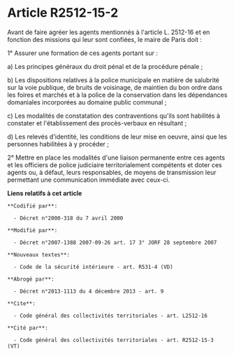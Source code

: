 # Article R2512-15-2

Avant de faire agréer les agents mentionnés à l'article L. 2512-16 et en fonction des missions qui leur sont confiées, le
maire de Paris doit :

1° Assurer une formation de ces agents portant sur :

a) Les principes généraux du droit pénal et de la procédure pénale ;

b) Les dispositions relatives à la police municipale en matière de salubrité sur la voie publique, de bruits de voisinage, de
maintien du bon ordre dans les foires et marchés et à la police de la conservation dans les dépendances domaniales
incorporées au domaine public communal ;

c) Les modalités de constatation des contraventions qu'ils sont habilités à constater et l'établissement des procès-verbaux
en résultant ;

d) Les relevés d'identité, les conditions de leur mise en oeuvre, ainsi que les personnes habilitées à y procéder ;

2° Mettre en place les modalités d'une liaison permanente entre ces agents et les officiers de police judiciaire
territorialement compétents et doter ces agents ou, à défaut, leurs responsables, de moyens de transmission leur permettant
une communication immédiate avec ceux-ci.

**Liens relatifs à cet article**

	**Codifié par**:

	  - Décret n°2000-318 du 7 avril 2000

	**Modifié par**:

	  - Décret n°2007-1388 2007-09-26 art. 17 3° JORF 28 septembre 2007

	**Nouveaux textes**:

	  - Code de la sécurité intérieure - art. R531-4 (VD)

	**Abrogé par**:

	  - Décret n°2013-1113 du 4 décembre 2013 - art. 9

	**Cite**:

	  - Code général des collectivités territoriales - art. L2512-16

	**Cité par**:

	  - Code général des collectivités territoriales - art. R2512-15-3 (VT)
